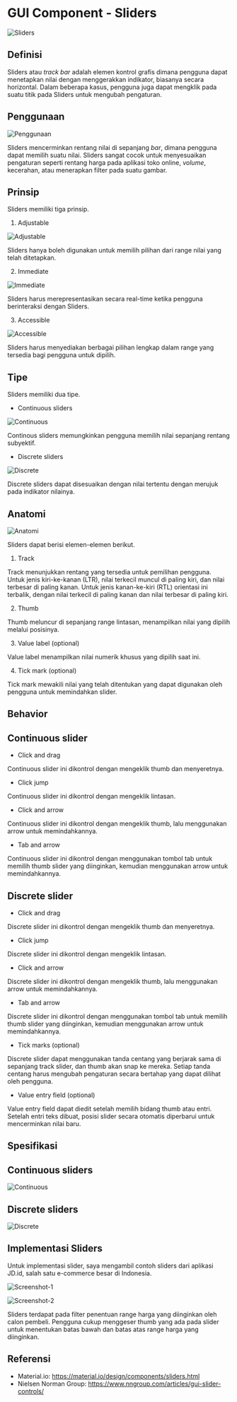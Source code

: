 # GUI Component - Sliders

![Sliders](https://github.com/zakigeyan/GUI-Component-Sliders/blob/master/sliders.png?raw=true)

## Definisi

Sliders atau *track bar* adalah elemen kontrol grafis dimana pengguna dapat menetapkan nilai dengan menggerakkan indikator, biasanya secara horizontal. Dalam beberapa kasus, pengguna juga dapat mengklik pada suatu titik pada Sliders untuk mengubah pengaturan.

## Penggunaan

![Penggunaan](https://github.com/zakigeyan/GUI-Component-Sliders/blob/master/penggunaan.png?raw=true)

Sliders mencerminkan rentang nilai di sepanjang *bar*, dimana pengguna dapat memilih suatu nilai. Sliders sangat cocok untuk menyesuaikan pengaturan seperti rentang harga pada aplikasi toko online, *volume*, kecerahan, atau menerapkan filter pada suatu gambar.

## Prinsip

Sliders memiliki tiga prinsip.

1. Adjustable

![Adjustable](https://github.com/zakigeyan/GUI-Component-Sliders/blob/master/prinsip1.png?raw=true)

Sliders hanya boleh digunakan untuk memilih pilihan dari range  nilai yang telah ditetapkan.

2. Immediate

![Immediate](https://github.com/zakigeyan/GUI-Component-Sliders/blob/master/prinsip2.png?raw=true)

Sliders harus merepresentasikan secara real-time ketika pengguna berinteraksi dengan Sliders.

3. Accessible

![Accessible](https://github.com/zakigeyan/GUI-Component-Sliders/blob/master/prinsip3.png?raw=true)

Sliders harus menyediakan berbagai pilihan lengkap dalam range yang tersedia bagi pengguna untuk dipilih.

## Tipe

Sliders memiliki dua tipe.

- Continuous sliders

![Continuous](https://github.com/zakigeyan/GUI-Component-Sliders/blob/master/tipe1.png?raw=true)

Continous sliders memungkinkan pengguna memilih nilai sepanjang rentang subyektif.

- Discrete sliders

![Discrete](https://github.com/zakigeyan/GUI-Component-Sliders/blob/master/tipe2.png?raw=true)

Discrete sliders dapat disesuaikan dengan nilai tertentu dengan merujuk pada indikator nilainya.

## Anatomi

![Anatomi](https://github.com/zakigeyan/GUI-Component-Sliders/blob/master/anatomi.png?raw=true)

Sliders dapat berisi elemen-elemen berikut.

1. Track

Track menunjukkan rentang yang tersedia untuk pemilihan pengguna. Untuk jenis kiri-ke-kanan (LTR), nilai terkecil muncul di paling kiri, dan nilai terbesar di paling kanan. Untuk jenis kanan-ke-kiri (RTL) orientasi ini terbalik, dengan nilai terkecil di paling kanan dan nilai terbesar di paling kiri.

2. Thumb

Thumb meluncur di sepanjang range lintasan, menampilkan nilai yang dipilih melalui posisinya.

3. Value label (optional)

Value label menampilkan nilai numerik khusus yang dipilih saat ini.

4. Tick mark (optional)

Tick mark mewakili nilai yang telah ditentukan yang dapat digunakan oleh pengguna untuk memindahkan slider.

## Behavior

Continuous slider
-----------------

- Click and drag

Continuous slider ini dikontrol dengan mengeklik thumb dan menyeretnya.

- Click jump

Continuous slider ini dikontrol dengan mengeklik lintasan.

- Click and arrow

Continuous slider ini dikontrol dengan mengeklik thumb, lalu menggunakan arrow untuk memindahkannya.

- Tab and arrow

Continuous slider ini dikontrol dengan menggunakan tombol tab untuk memilih thumb slider yang diinginkan, kemudian menggunakan arrow untuk memindahkannya.

Discrete slider
---------------

- Click and drag

Discrete slider ini dikontrol dengan mengeklik thumb dan menyeretnya.

- Click jump

Discrete slider ini dikontrol dengan mengeklik lintasan.

- Click and arrow

Discrete slider ini dikontrol dengan mengeklik thumb, lalu menggunakan arrow untuk memindahkannya.

- Tab and arrow

Discrete slider ini dikontrol dengan menggunakan tombol tab untuk memilih thumb slider yang diinginkan, kemudian menggunakan arrow untuk memindahkannya.

- Tick marks (optional)

Discrete slider dapat menggunakan tanda centang yang berjarak sama di sepanjang track slider, dan thumb akan snap ke mereka. Setiap tanda centang harus mengubah pengaturan secara bertahap yang dapat dilihat oleh pengguna.

- Value entry field (optional)

Value entry field dapat diedit setelah memilih bidang thumb atau entri. Setelah entri teks dibuat, posisi slider secara otomatis diperbarui untuk mencerminkan nilai baru.

## Spesifikasi

Continuous sliders
------------------

![Continuous](https://github.com/zakigeyan/GUI-Component-Sliders/blob/master/spec1.png?raw=true)

Discrete sliders
----------------

![Discrete](https://github.com/zakigeyan/GUI-Component-Sliders/blob/master/spec2.png?raw=true)

## Implementasi Sliders

Untuk implementasi slider, saya mengambil contoh sliders dari aplikasi JD.id, salah satu e-commerce besar di Indonesia.

![Screenshot-1](https://github.com/zakigeyan/GUI-Component-Sliders/blob/master/Screenshot_20181113-224650.png?raw=true)

![Screenshot-2](https://github.com/zakigeyan/GUI-Component-Sliders/blob/master/Screenshot_20181113-224702.png?raw=true)

Sliders terdapat pada filter penentuan range harga yang diinginkan oleh calon pembeli. Pengguna cukup menggeser thumb yang ada pada slider untuk menentukan batas bawah dan batas atas range harga yang diinginkan.

## Referensi

- Material.io: https://material.io/design/components/sliders.html
- Nielsen Norman Group: https://www.nngroup.com/articles/gui-slider-controls/
